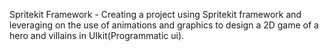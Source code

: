 Spritekit Framework - Creating a project using Spritekit framework and leveraging on the use of animations and graphics to design a 2D game of a hero and villains in UIkit(Programmatic ui). 